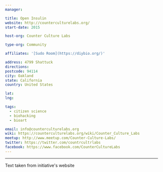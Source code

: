 ```yaml
---
manager:

title: Open Insulin
website: http://counterculturelabs.org/
start-date: 2015

host-org: Counter Culture Labs

type-org: Community

affiliates: '[Sudo Room](https://diybio.org/)'

address: 4799 Shattuck
directions:
postcode: 94114
city: Oakland
state: California
country: United States

lat:
lng:

tags:
  - citizen science
  - biohacking
  - bioart

email: info@counterculturelabs.org
wiki: https://counterculturelabs.org/wiki/Counter_Culture_Labs
meetup: http://www.meetup.com/Counter-Culture-Labs/
twitter: https://twitter.com/countrcultrlabs
facebook: https://www.facebook.com/CounterCultureLabs
---
```





---
Text taken from initiative's website
